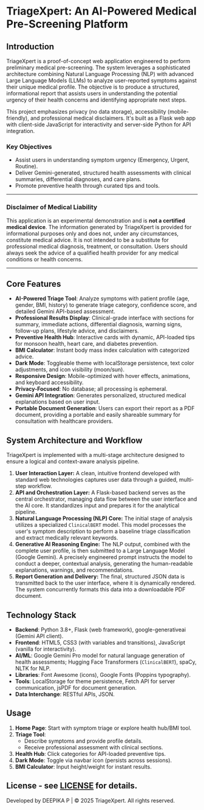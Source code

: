 # TriageXpert: An AI-Powered Medical Pre-Screening Platform

## Introduction

TriageXpert is a proof-of-concept web application engineered to perform preliminary medical pre-screening. The system leverages a sophisticated architecture combining Natural Language Processing (NLP) with advanced Large Language Models (LLMs) to analyze user-reported symptoms against their unique medical profile. The objective is to produce a structured, informational report that assists users in understanding the potential urgency of their health concerns and identifying appropriate next steps.

This project emphasizes privacy (no data storage), accessibility (mobile-friendly), and professional medical disclaimers. It's built as a Flask web app with client-side JavaScript for interactivity and server-side Python for API integration.

### Key Objectives
- Assist users in understanding symptom urgency (Emergency, Urgent, Routine).
- Deliver Gemini-generated, structured health assessments with clinical summaries, differential diagnoses, and care plans.
- Promote preventive health through curated tips and tools.

---

### **Disclaimer of Medical Liability**

This application is an experimental demonstration and is **not a certified medical device**. The information generated by TriageXpert is provided for informational purposes only and does not, under any circumstances, constitute medical advice. It is not intended to be a substitute for professional medical diagnosis, treatment, or consultation. Users should always seek the advice of a qualified health provider for any medical conditions or health concerns.

---

## Core Features

- **AI-Powered Triage Tool**: Analyze symptoms with patient profile (age, gender, BMI, history) to generate triage category, confidence score, and detailed Gemini API-based assessment.
- **Professional Results Display**: Clinical-grade interface with sections for summary, immediate actions, differential diagnosis, warning signs, follow-up plans, lifestyle advice, and disclaimers.
- **Preventive Health Hub**: Interactive cards with dynamic, API-loaded tips for monsoon health, heart care, and diabetes prevention.
- **BMI Calculator**: Instant body mass index calculation with categorized advice.
- **Dark Mode**: Toggleable theme with localStorage persistence, text color adjustments, and icon visibility (moon/sun).
- **Responsive Design**: Mobile-optimized with hover effects, animations, and keyboard accessibility.
- **Privacy-Focused**: No database; all processing is ephemeral.
- **Gemini API Integration**: Generates personalized, structured medical explanations based on user input.
- **Portable Document Generation**: Users can export their report as a PDF document, providing a portable and easily shareable summary for consultation with healthcare providers.

## System Architecture and Workflow

TriageXpert is implemented with a multi-stage architecture designed to ensure a logical and context-aware analysis pipeline.

1.  **User Interaction Layer:** A clean, intuitive frontend developed with standard web technologies captures user data through a guided, multi-step workflow.
2.  **API and Orchestration Layer:** A Flask-based backend serves as the central orchestrator, managing data flow between the user interface and the AI core. It standardizes input and prepares it for the analytical pipeline.
3.  **Natural Language Processing (NLP) Core:** The initial stage of analysis utilizes a specialized `ClinicalBERT` model. This model processes the user's symptom description to perform a baseline triage classification and extract medically relevant keywords.
4.  **Generative AI Reasoning Engine:** The NLP output, combined with the complete user profile, is then submitted to a Large Language Model (Google Gemini). A precisely engineered prompt instructs the model to conduct a deeper, contextual analysis, generating the human-readable explanations, warnings, and recommendations.
5.  **Report Generation and Delivery:** The final, structured JSON data is transmitted back to the user interface, where it is dynamically rendered. The system concurrently formats this data into a downloadable PDF document.

## Technology Stack

- **Backend**: Python 3.8+, Flask (web framework), google-generativeai (Gemini API client).
- **Frontend**: HTML5, CSS3 (with variables and transitions), JavaScript (vanilla for interactivity).
- **AI/ML**: Google Gemini Pro model for natural language generation of health assessments; Hugging Face Transformers (`ClinicalBERT`), spaCy, NLTK for NLP.
- **Libraries**: Font Awesome (icons), Google Fonts (Poppins typography).
- **Tools**: LocalStorage for theme persistence, Fetch API for server communication, jsPDF for document generation.
- **Data Interchange**: RESTful APIs, JSON.

## Usage

1. **Home Page**: Start with symptom triage or explore health hub/BMI tool.
2. **Triage Tool**:
   - Describe symptoms and provide profile details.
   - Receive professional assessment with clinical sections.
3. **Health Hub**: Click categories for API-loaded preventive tips.
4. **Dark Mode**: Toggle via navbar icon (persists across sessions).
5. **BMI Calculator**: Input height/weight for instant results.

## License - see [LICENSE](LICENSE.txt) for details.

Developed by DEEPIKA P | © 2025 TriageXpert. All rights reserved.
